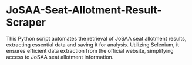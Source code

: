 # JoSAA-Seat-Allotment-Result-Scraper
This Python script automates the retrieval of JoSAA seat allotment results, extracting essential data and saving it for analysis. Utilizing Selenium, it ensures efficient data extraction from the official website, simplifying access to JoSAA seat allotment information.
